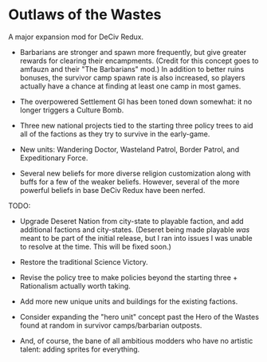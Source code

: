 # Outlaws of the Wastes
A major expansion mod for DeCiv Redux.

- Barbarians are stronger and spawn more frequently, but give greater rewards for clearing their encampments. (Credit for this concept goes to amfauzn and their "The Barbarians" mod.) In addition to better ruins bonuses, the survivor camp spawn rate is also increased, so players actually have a chance at finding at least one camp in most games.

- The overpowered Settlement GI has been toned down somewhat: it no longer triggers a Culture Bomb.

- Three new national projects tied to the starting three policy trees to aid all of the factions as they try to survive in the early-game.

- New units: Wandering Doctor, Wasteland Patrol, Border Patrol, and Expeditionary Force.

- Several new beliefs for more diverse religion customization along with buffs for a few of the weaker beliefs. However, several of the more powerful beliefs in base DeCiv Redux have been nerfed.

TODO:

- Upgrade Deseret Nation from city-state to playable faction, and add additional factions and city-states. (Deseret being made playable *was* meant to be part of the initial release, but I ran into issues I was unable to resolve at the time. This will be fixed soon.)

- Restore the traditional Science Victory.

- Revise the policy tree to make policies beyond the starting three + Rationalism actually worth taking.

- Add more new unique units and buildings for the existing factions.

- Consider expanding the "hero unit" concept past the Hero of the Wastes found at random in survivor camps/barbarian outposts.

- And, of course, the bane of all ambitious modders who have no artistic talent: adding sprites for everything.
